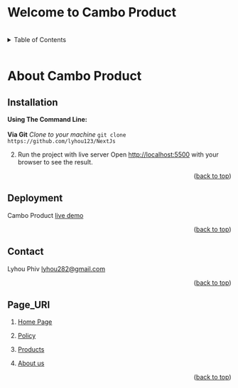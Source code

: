 <a name="readme-top"></a>
# Welcome to Cambo Product
 </div>
<br>
<details>
  <summary>Table of Contents</summary>
  <ol>
    <li>
      <a href="#About Opensource Templat">About The Project</a>
    </li>
    <li>
      <a href="#getting-started">Getting Started</a>
      <ul>
        <li><a href="#Installation">Local Installation</a></li>
        <li><a href="#Deployment">Deployment</a></li>
      </ul>
        <li>
      <a href="#Page_URl">Page Url</a>
    </li>
        <li>
      <a href="#Contact">Contact Us</a>
    </li>
    </li>
  </ol>
</details>
<br>

# About Cambo Product
## Installation
**Using The Command Line:**
<br>
<br>
**Via Git**
*Clone to your machine*
`git clone https://github.com/lyhou123/NextJs`

2. Run the project with live server
Open [http://localhost:5500](http://localhost:3000) with your browser to see the result.
<p align="right">(<a href="#readme-top">back to top</a>)</p>


## Deployment
 Cambo Product [live demo](https://github.com/lyhou123/NextJs)
 <p align="right">(<a href="#readme-top">back to top</a>)</p> 
 
 ## Contact
Lyhou Phiv lyhou282@gmail.com
<br>
<p align="right">(<a href="#readme-top">back to top</a>)</p>

 ## Page_URl
 1.  [Home Page](https://github.com/lyhou123/NextJs)
    
 2. [Policy](https://lyhou.sen-pai.live/policy)
  
 3. [Products](https://lyhou.sen-pai.live/products)
    
 4.  [About us](https://lyhou.sen-pai.live/about)
  
 <p align="right">(<a href="#readme-top">back to top</a>)</p>


